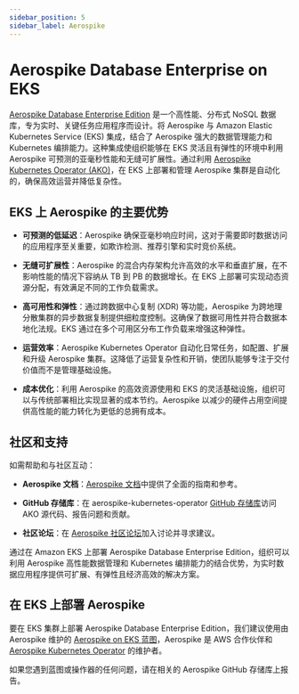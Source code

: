 ```yaml
---
sidebar_position: 5
sidebar_label: Aerospike
---
```


# Aerospike Database Enterprise on EKS
[Aerospike Database Enterprise Edition](https://aerospike.com) 是一个高性能、分布式 NoSQL 数据库，专为实时、关键任务应用程序而设计。将 Aerospike 与 Amazon Elastic Kubernetes Service (EKS) 集成，结合了 Aerospike 强大的数据管理能力和 Kubernetes 编排能力。这种集成使组织能够在 EKS 灵活且有弹性的环境中利用 Aerospike 可预测的亚毫秒性能和无缝可扩展性。通过利用 [Aerospike Kubernetes Operator (AKO)](https://aerospike.com/docs/cloud/kubernetes/operator)，在 EKS 上部署和管理 Aerospike 集群是自动化的，确保高效运营并降低复杂性。

## EKS 上 Aerospike 的主要优势
* **可预测的低延迟**：Aerospike 确保亚毫秒响应时间，这对于需要即时数据访问的应用程序至关重要，如欺诈检测、推荐引擎和实时竞价系统。

* **无缝可扩展性**：Aerospike 的混合内存架构允许高效的水平和垂直扩展，在不影响性能的情况下容纳从 TB 到 PB 的数据增长。在 EKS 上部署可实现动态资源分配，有效满足不同的工作负载需求。

* **高可用性和弹性**：通过跨数据中心复制 (XDR) 等功能，Aerospike 为跨地理分散集群的异步数据复制提供细粒度控制。这确保了数据可用性并符合数据本地化法规。EKS 通过在多个可用区分布工作负载来增强这种弹性。

* **运营效率**：Aerospike Kubernetes Operator 自动化日常任务，如配置、扩展和升级 Aerospike 集群。这降低了运营复杂性和开销，使团队能够专注于交付价值而不是管理基础设施。

* **成本优化**：利用 Aerospike 的高效资源使用和 EKS 的灵活基础设施，组织可以与传统部署相比实现显著的成本节约。Aerospike 以减少的硬件占用空间提供高性能的能力转化为更低的总拥有成本。

## 社区和支持
如需帮助和与社区互动：
* **Aerospike 文档**：[Aerospike 文档](https://aerospike.com/docs)中提供了全面的指南和参考。

* **GitHub 存储库**：在 aerospike-kubernetes-operator [GitHub 存储库](https://github.com/aerospike/aerospike-kubernetes-operator)访问 AKO 源代码、报告问题和贡献。

* **社区论坛**：在 [Aerospike 社区论坛](https://discuss.aerospike.com)加入讨论并寻求建议。

通过在 Amazon EKS 上部署 Aerospike Database Enterprise Edition，组织可以利用 Aerospike 高性能数据管理和 Kubernetes 编排能力的结合优势，为实时数据应用程序提供可扩展、有弹性且经济高效的解决方案。

## 在 EKS 上部署 Aerospike
要在 EKS 集群上部署 Aerospike Database Enterprise Edition，我们建议使用由 Aerospike 维护的 [Aerospike on EKS 蓝图](https://github.com/aerospike/aerospike-terraform-aws-eks)，Aerospike 是 AWS 合作伙伴和 [Aerospike Kubernetes Operator](https://github.com/aerospike/aerospike-kubernetes-operator) 的维护者。

如果您遇到蓝图或操作器的任何问题，请在相关的 Aerospike GitHub 存储库上报告。
